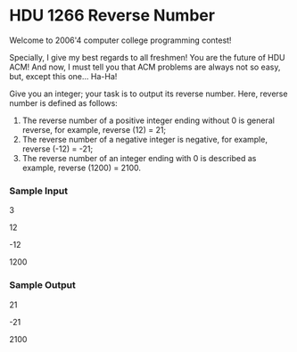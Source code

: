 # HDU 1266 Reverse Number

Welcome to 2006'4 computer college programming contest! 

Specially, I give my best regards to all freshmen! You are the future of HDU ACM! And now, I must tell you that ACM problems are always not so easy, but, except this one... Ha-Ha! 

Give you an integer; your task is to output its reverse number. Here, reverse number is defined as follows: 
1. The reverse number of a positive integer ending without 0 is general reverse, for example, reverse (12) = 21; 
2. The reverse number of a negative integer is negative, for example, reverse (-12) = -21; 
3. The reverse number of an integer ending with 0 is described as example, reverse (1200) = 2100. 

### Sample Input
3

12

-12

1200 
 
### Sample Output
21

-21

2100 